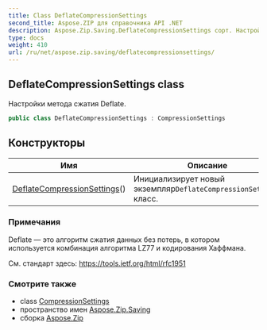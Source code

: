 ```yaml
---
title: Class DeflateCompressionSettings
second_title: Aspose.ZIP для справочника API .NET
description: Aspose.Zip.Saving.DeflateCompressionSettings сорт. Настройки метода сжатия Deflate.
type: docs
weight: 410
url: /ru/net/aspose.zip.saving/deflatecompressionsettings/
---
```

## DeflateCompressionSettings class

Настройки метода сжатия Deflate.

```csharp
public class DeflateCompressionSettings : CompressionSettings
```

## Конструкторы

| Имя | Описание |
| --- | --- |
| [DeflateCompressionSettings](deflatecompressionsettings/)() | Инициализирует новый экземпляр`DeflateCompressionSettings` класс. |

### Примечания

Deflate — это алгоритм сжатия данных без потерь, в котором используется комбинация алгоритма LZ77 и кодирования Хаффмана.

См. стандарт здесь: https://tools.ietf.org/html/rfc1951

### Смотрите также

* class [CompressionSettings](../compressionsettings/)
* пространство имен [Aspose.Zip.Saving](../../aspose.zip.saving/)
* сборка [Aspose.Zip](../../)


